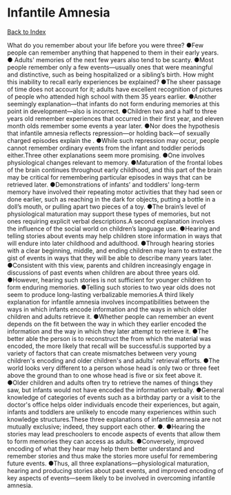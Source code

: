# Infantile Amnesia
[Back to Index](https://github.com/windows10010/tpoExtractor/blob/master/README.md)

What do you remember about your life before you were three? ●Few people can remember anything that happened to them in their early years. ●
 Adults' memories of the next few years also tend to be scanty. ●Most people remember only a few events—usually ones that were meaningful and distinctive, 
 such as being hospitalized or a sibling’s birth. How might this inability to recall early experiences be explained? ●The sheer passage of time does not account for it; adults have excellent recognition of pictures of people who attended high school with them 35 years earlier. ●Another seemingly explanation—that infants do not form enduring memories at this point in development—also is incorrect. ●Children two and a half to three years old remember experiences that occurred in their first year, and eleven month olds remember some events a year later. ●Nor does the hypothesis that infantile amnesia reflects repression—or holding back—of sexually charged episodes explain the . ●While such repression may occur, people cannot remember ordinary events from the infant and toddler periods either.Three other explanations seem more promising. ●One involves physiological changes relevant to memory. ●Maturation of the frontal lobes of the brain continues throughout early childhood, and this part of the brain may be critical for remembering particular episodes in ways that can be retrieved later. ●Demonstrations of infants’ and toddlers' long-term memory have involved their repeating motor activities that they had seen or done earlier, such as reaching in the dark for objects, putting a bottle in a doll’s mouth, or pulling apart two pieces of a toy. ●The brain’s level of physiological maturation may support these types of memories, but not ones requiring explicit verbal descriptions.A second explanation involves the influence of the social world on children’s language use. ●Hearing and telling stories about events may help children store information in ways that will endure into later childhood and adulthood. ●Through hearing stories with a clear beginning, middle, and ending children may learn to extract the gist of events in ways that they will be able to describe many years later. ●Consistent with this view, parents and children increasingly engage in discussions of past events when children are about three years old. ●However, hearing such stories is not sufficient for younger children to form enduring memories. ●Telling such stories to two year olds does not seem to produce long-lasting verbalizable memories.A third likely explanation for infantile amnesia involves incompatibilities between the ways in which infants encode information and the ways in which older children and adults retrieve it. ●Whether people can remember an event depends on the fit between the way in which they earlier encoded the information and the way in which they later attempt to retrieve it. ●The better able the person is to reconstruct the from which the material was encoded, the more likely that recall will be successful.is supported by a variety of factors that can create mismatches between very young children's encoding and older children's and adults' retrieval efforts. ●The world looks very different to a person whose head is only two or three feet above the ground than to one whose head is five or six feet above it. ●Older children and adults often try to retrieve the names of things they saw, but infants would not have encoded the information verbally. ●General knowledge of categories of events such as a birthday party or a visit to the doctor's office helps older individuals encode their experiences, but again, infants and toddlers are unlikely to encode many experiences within such knowledge structures.These three explanations of infantile amnesia are not mutually exclusive; indeed, they support each other. ●. ●Hearing the stories may lead preschoolers to encode aspects of events that allow them to form memories they can access as adults. ●Conversely, improved encoding of what they hear may help them better understand and remember stories and thus make the stories more useful for remembering future events. ●Thus, all three explanations—physiological maturation, hearing and producing stories about past events, and improved encoding of key aspects of events—seem likely to be involved in overcoming infantile amnesia.